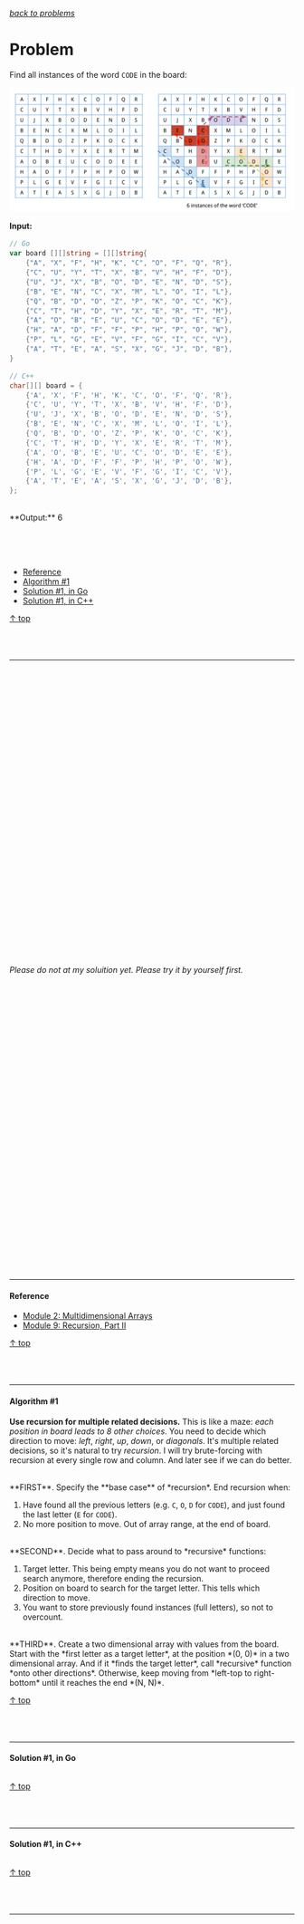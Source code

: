 [*back to problems*](https://github.com/gyuho/learn/tree/master/doc/problems)
<br>

# Problem

Find all instances of the word `CODE` in the board:

![word_search](img/word_search.png)

**Input:**

```go
// Go
var board [][]string = [][]string{
	{"A", "X", "F", "H", "K", "C", "O", "F", "Q", "R"},
	{"C", "U", "Y", "T", "X", "B", "V", "H", "F", "D"},
	{"U", "J", "X", "B", "O", "D", "E", "N", "D", "S"},
	{"B", "E", "N", "C", "X", "M", "L", "O", "I", "L"},
	{"Q", "B", "D", "O", "Z", "P", "K", "O", "C", "K"},
	{"C", "T", "H", "D", "Y", "X", "E", "R", "T", "M"},
	{"A", "O", "B", "E", "U", "C", "O", "D", "E", "E"},
	{"H", "A", "D", "F", "F", "P", "H", "P", "O", "W"},
	{"P", "L", "G", "E", "V", "F", "G", "I", "C", "V"},
	{"A", "T", "E", "A", "S", "X", "G", "J", "D", "B"},
}

```

```cpp
// C++
char[][] board = {
	{'A', 'X', 'F', 'H', 'K', 'C', 'O', 'F', 'Q', 'R'},
	{'C', 'U', 'Y', 'T', 'X', 'B', 'V', 'H', 'F', 'D'},
	{'U', 'J', 'X', 'B', 'O', 'D', 'E', 'N', 'D', 'S'},
	{'B', 'E', 'N', 'C', 'X', 'M', 'L', 'O', 'I', 'L'},
	{'Q', 'B', 'D', 'O', 'Z', 'P', 'K', 'O', 'C', 'K'},
	{'C', 'T', 'H', 'D', 'Y', 'X', 'E', 'R', 'T', 'M'},
	{'A', 'O', 'B', 'E', 'U', 'C', 'O', 'D', 'E', 'E'},
	{'H', 'A', 'D', 'F', 'F', 'P', 'H', 'P', 'O', 'W'},
	{'P', 'L', 'G', 'E', 'V', 'F', 'G', 'I', 'C', 'V'},
	{'A', 'T', 'E', 'A', 'S', 'X', 'G', 'J', 'D', 'B'},
};

```

<br>
**Output:** 6 

<br><br><br>
- [Reference](#reference)
- [Algorithm #1](#algorithm-1)
- [Solution #1, in Go](#solution-1-in-go)
- [Solution #1, in C++](#solution-1-in-c)

[↑ top](#problem)
<br><br><br><br>
<hr>



<br><br><br><br><br><br><br><br><br><br>
<br><br><br><br><br><br><br><br><br><br>
<br><br><br><br><br><br><br><br><br><br>

*Please do not at my soluition yet. Please try it by yourself first.*

<br><br><br><br><br><br><br><br><br><br>
<br><br><br><br><br><br><br><br><br><br>
<br><br><br><br><br><br><br><br><br><br>
<hr>



#### Reference

- [Module 2: Multidimensional Arrays](http://www.seas.gwu.edu/~drum/cs1112/lectures/module2/suppl/index.html)
- [Module 9: Recursion, Part II](http://www.seas.gwu.edu/~drum/cs1112/lectures/module9/module9.html)

[↑ top](#problem)
<br><br><br><br>
<hr>






#### Algorithm #1

**Use recursion for multiple related decisions.** This is like a maze:
*each position in board leads to 8 other choices*. You need to decide which
direction to move: *left*, *right*, *up*, *down*, or *diagonals*. It's
multiple related decisions, so it's natural to try *recursion*. I will try
brute-forcing with recursion at every single row and column. And later
see if we can do better.

<br>
**FIRST**. Specify the **base case** of *recursion*. End recursion when:

1. Have found all the previous letters (e.g. `C`, `O`, `D` for `CODE`), and 
   just found the last letter (`E` for `CODE`).
2. No more position to move. Out of array range, at the end of board.

<br>
**SECOND**. Decide what to pass around to *recursive* functions:

1. Target letter. This being empty means you do not want to
   proceed search anymore, therefore ending the recursion.
2. Position on board to search for the target letter.
   This tells which direction to move.
3. You want to store previously found instances (full letters),
   so not to overcount.

<br>
**THIRD**. Create a two dimensional array with values from the board.
Start with the *first letter as a target letter*, at the position
*(0, 0)* in a two dimensional array. And if it *finds the target letter*,
call *recursive* function *onto other directions*. Otherwise, keep moving from
*left-top to right-bottom* until it reaches the end *(N, N)*.

[↑ top](#problem)
<br><br><br><br>
<hr>




#### Solution #1, in Go

```go

```

[↑ top](#problem)
<br><br><br><br>
<hr>




#### Solution #1, in C++

```cpp

```

[↑ top](#problem)
<br><br><br><br>
<hr>
